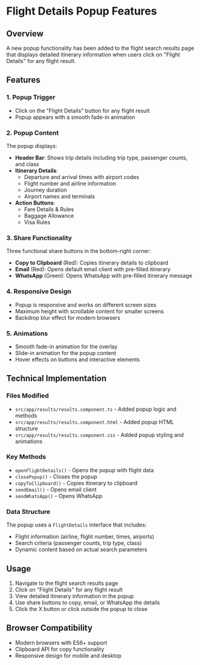 # Flight Details Popup Features

## Overview
A new popup functionality has been added to the flight search results page that displays detailed itinerary information when users click on "Flight Details" for any flight result.

## Features

### 1. Popup Trigger
- Click on the "Flight Details" button for any flight result
- Popup appears with a smooth fade-in animation

### 2. Popup Content
The popup displays:
- **Header Bar**: Shows trip details including trip type, passenger counts, and class
- **Itinerary Details**: 
  - Departure and arrival times with airport codes
  - Flight number and airline information
  - Journey duration
  - Airport names and terminals
- **Action Buttons**:
  - Fare Details & Rules
  - Baggage Allowance  
  - Visa Rules

### 3. Share Functionality
Three functional share buttons in the bottom-right corner:
- **Copy to Clipboard** (Red): Copies itinerary details to clipboard
- **Email** (Red): Opens default email client with pre-filled itinerary
- **WhatsApp** (Green): Opens WhatsApp with pre-filled itinerary message

### 4. Responsive Design
- Popup is responsive and works on different screen sizes
- Maximum height with scrollable content for smaller screens
- Backdrop blur effect for modern browsers

### 5. Animations
- Smooth fade-in animation for the overlay
- Slide-in animation for the popup content
- Hover effects on buttons and interactive elements

## Technical Implementation

### Files Modified
- `src/app/results/results.component.ts` - Added popup logic and methods
- `src/app/results/results.component.html` - Added popup HTML structure
- `src/app/results/results.component.css` - Added popup styling and animations

### Key Methods
- `openFlightDetails()` - Opens the popup with flight data
- `closePopup()` - Closes the popup
- `copyToClipboard()` - Copies itinerary to clipboard
- `sendEmail()` - Opens email client
- `sendWhatsApp()` - Opens WhatsApp

### Data Structure
The popup uses a `FlightDetails` interface that includes:
- Flight information (airline, flight number, times, airports)
- Search criteria (passenger counts, trip type, class)
- Dynamic content based on actual search parameters

## Usage
1. Navigate to the flight search results page
2. Click on "Flight Details" for any flight result
3. View detailed itinerary information in the popup
4. Use share buttons to copy, email, or WhatsApp the details
5. Click the X button or click outside the popup to close

## Browser Compatibility
- Modern browsers with ES6+ support
- Clipboard API for copy functionality
- Responsive design for mobile and desktop

